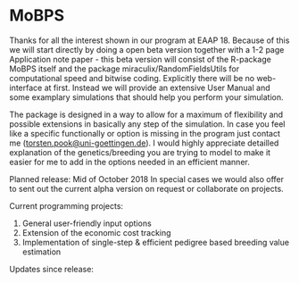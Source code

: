 # MoBPS
Thanks for all the interest shown in our program at EAAP 18.
Because of this we will start directly by doing a open beta version together with a 1-2 page Application note paper - this beta version will consist of the R-package MoBPS itself and the package miraculix/RandomFieldsUtils for computational speed and bitwise coding. 
Explicitly there will be no web-interface at first. Instead we will provide an extensive User Manual and some examplary simulations that should help you perform your simulation.
 
The package is designed in a way to allow for a maximum of flexibility and possible extensions in basically any step of the simulation. In case you feel like a specific functionally or option is missing in the program just contact me (torsten.pook@uni-goettingen.de). 
I would highly appreciate detailled explanation of the genetics/breeding you are trying to model to make it easier for me to add in the options needed in an efficient manner.
 
Planned release: Mid of October 2018
In special cases we would also offer to sent out the current alpha version on request or collaborate on projects.

Current programming projects:
1. General user-friendly input options
2. Extension of the economic cost tracking
3. Implementation of single-step & efficient pedigree based breeding value estimation

Updates since release:
